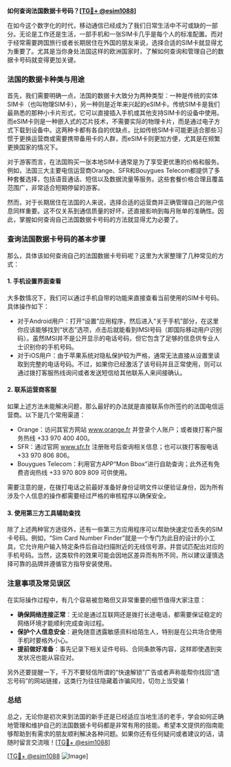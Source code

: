 **如何查询法国数据卡号码？[[TG💪+ @esim1088](https://t.me/s/esim1088)]**

在如今这个数字化的时代，移动通信已经成为了我们日常生活中不可或缺的一部分。无论是工作还是生活，一部手机和一张SIM卡几乎是每个人的标准配置。而对于经常需要跨国旅行或者长期居住在外国的朋友来说，选择合适的SIM卡就显得尤为重要了。尤其是当你身处法国这样的欧洲国家时，了解如何查询和管理自己的数据卡号码就变得更加关键。

### 法国的数据卡种类与用途

首先，我们需要明确一点，法国的数据卡大致分为两种类型：一种是传统的实体SIM卡（也叫物理SIM卡），另一种则是近年来兴起的eSIM卡。传统SIM卡是我们最熟悉的那种小卡片形式，它可以直接插入手机或其他支持SIM卡的设备中使用。而eSIM卡则是一种嵌入式的芯片技术，不需要实际的物理卡片，而是通过电子方式下载到设备中。这两种卡都有各自的优缺点，比如传统SIM卡可能更适合那些习惯于更换运营商或需要携带备用卡的人群，而eSIM卡则更加方便，尤其是在频繁更换国家的情况下。

对于游客而言，在法国购买一张本地SIM卡通常是为了享受更优惠的价格和服务。例如，法国三大主要电信运营商Orange、SFR和Bouygues Telecom都提供了多种套餐选择，包括语音通话、短信以及数据流量等服务。这些套餐价格合理且覆盖范围广，非常适合短期停留的游客。

然而，对于长期居住在法国的人来说，选择合适的运营商并正确管理自己的账户信息同样重要。这不仅关系到通信质量的好坏，还直接影响到每月账单的准确性。因此，掌握如何查询自己法国数据卡号码的方法就显得尤为必要了。

### 查询法国数据卡号码的基本步骤

那么，具体该如何查询自己的法国数据卡号码呢？这里为大家整理了几种常见的方式：

#### 1. 手机设置界面查看
大多数情况下，我们可以通过手机自带的功能来直接查看当前使用的SIM卡号码。具体操作如下：
- 对于Android用户：打开“设置”应用程序，然后进入“关于手机”部分，在这里你应该能够找到“状态”选项，点击后就能看到IMSI号码（即国际移动用户识别码）。虽然IMSI并不是公开显示的电话号码，但它包含了足够的信息供专业人士识别你的手机号码。
- 对于iOS用户：由于苹果系统对隐私保护较为严格，通常无法直接从设置里读取到完整的电话号码。不过，如果你已经激活了该号码并且正常使用，则可以通过拨打客服热线询问或者发送短信给其他联系人来间接确认。

#### 2. 联系运营商客服
如果上述方法未能解决问题，那么最好的办法就是直接联系你所签约的法国电信运营商。以下是几个常用渠道：
- Orange：访问其官方网站 www.orange.fr 并登录个人账户；或者拨打客户服务热线 +33 970 400 400。
- SFR：通过官网 www.sfr.fr 注册账号后查询相关信息；也可以拨打客服电话 +33 970 806 806。
- Bouygues Telecom：利用官方APP“Mon Bbox”进行自助查询；此外还有免费咨询热线 +33 970 809 809 可供使用。

需要注意的是，在拨打电话之前最好准备好身份证明文件以便验证身份，因为所有涉及个人信息的操作都需要经过严格的审核程序以确保安全。

#### 3. 使用第三方工具辅助查找
除了上述两种官方途径外，还有一些第三方应用程序可以帮助快速定位丢失的SIM卡号码。例如，“Sim Card Number Finder”就是一个专门为此目的设计的小工具，它允许用户输入特定条件后自动扫描附近的无线信号源，并尝试匹配出对应的手机号码。当然，这类软件的效果可能会因地区差异而有所不同，所以建议谨慎选择可靠的品牌并遵循官方指导安装使用。

### 注意事项及常见误区

在实际操作过程中，有几个容易被忽略但又非常重要的细节值得大家注意：
- **确保网络连接正常**：无论是通过互联网还是拨打长途电话，都需要保证稳定的网络环境才能顺利完成查询过程。
- **保护个人信息安全**：避免随意透露敏感资料给陌生人，特别是在公共场合使用手机时要格外小心。
- **提前做好准备**：事先记录下相关证件号码、合同条款等内容，这样即使遇到突发状况也能从容应对。

另外还要提醒一下，千万不要轻信所谓的“快速解锁”广告或者声称能帮你找回“遗忘号码”的网站链接，这类行为往往隐藏着诈骗风险，切勿上当受骗！

### 总结

总之，无论你是初次来到法国的新手还是已经适应当地生活的老手，学会如何正确地管理和维护自己的法国数据卡号码都是非常有用的技能。希望本文提供的指南能够帮助到有需求的朋友顺利解决各种问题。如果你还有任何疑问或者建议的话，请随时留言交流哦！[[TG💪+ @esim1088](https://t.me/s/esim1088)]

[[TG💪+ @esim1088](https://t.me/s/esim1088) ![Image](https://i.postimg.cc/4NQfJmqS/Snipaste-2025-05-13-00-14-12.png)]